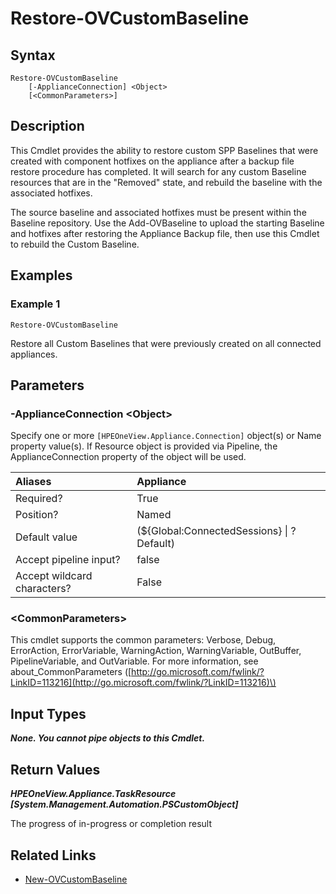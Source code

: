﻿---
description: Restore a Custom Baseline after Restore of a Backup File.
---

# Restore-OVCustomBaseline

## Syntax

```text
Restore-OVCustomBaseline
    [-ApplianceConnection] <Object>
    [<CommonParameters>]
```

## Description

This Cmdlet provides the ability to restore custom SPP Baselines that were created with component hotfixes on the appliance after a backup file restore procedure has completed.  It will search for any custom Baseline resources that are in the "Removed" state, and rebuild the baseline with the associated hotfixes.

The source baseline and associated hotfixes must be present within the Baseline repository.  Use the Add-OVBaseline to upload the starting Baseline and hotfixes after restoring the Appliance Backup file, then use this Cmdlet to rebuild the Custom Baseline.

## Examples

###  Example 1 

```text
Restore-OVCustomBaseline
```

Restore all Custom Baselines that were previously created on all connected appliances.

## Parameters

### -ApplianceConnection &lt;Object&gt;

Specify one or more `[HPEOneView.Appliance.Connection]` object(s) or Name property value(s). If Resource object is provided via Pipeline, the ApplianceConnection property of the object will be used.

| Aliases | Appliance |
| :--- | :--- |
| Required? | True |
| Position? | Named |
| Default value | (${Global:ConnectedSessions} &vert; ? Default) |
| Accept pipeline input? | false |
| Accept wildcard characters? | False |

### &lt;CommonParameters&gt;

This cmdlet supports the common parameters: Verbose, Debug, ErrorAction, ErrorVariable, WarningAction, WarningVariable, OutBuffer, PipelineVariable, and OutVariable. For more information, see about\_CommonParameters \([http://go.microsoft.com/fwlink/?LinkID=113216](http://go.microsoft.com/fwlink/?LinkID=113216)\)

## Input Types

_**None.  You cannot pipe objects to this Cmdlet.**_

## Return Values

_**HPEOneView.Appliance.TaskResource [System.Management.Automation.PSCustomObject]**_

The progress of in-progress or completion result

## Related Links

* [New-OVCustomBaseline](new-ovcustombaseline.md)
